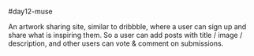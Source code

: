 #day12-muse

An artwork sharing site, similar to dribbble, where a user can sign up and share what is inspiring them. So a user can add posts with title / image / description, and other users can vote & comment on submissions.